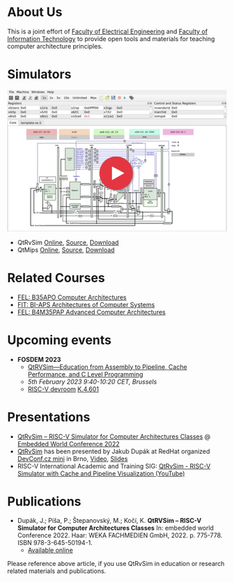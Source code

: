 # About Us

This is a joint effort of [Faculty of Electrical Engineering](https://fel.cvut.cz) and [Faculty of Information Technology](https://fit.cvut.cz) to provide open tools and materials for teaching computer architecture principles.

# Simulators

<a href="/qtrvsim/app" target ="_blank" title="Open QtRvSim in browser">![](./index/qtrvsim-play.webp)</a>

- QtRvSim [Online](https://comparch.edu.cvut.cz/qtrvsim/app), [Source](https://github.com/cvut/qtrvsim), [Download](https://github.com/cvut/qtrvsim/releases)
- QtMips [Online](https://comparch.edu.cvut.cz/qtmips/app), [Source](https://github.com/cvut/QtMips/), [Download](https://github.com/cvut/QtMips/releases)

# Related Courses

- [FEL: B35APO Computer Architectures](/courses/fel/b35apo/)
- [FIT: BI-APS Architectures of Computer Systems](/courses/fit/bi-aps/)
- [FEL: B4M35PAP Advanced Computer Architectures](/courses/fel/b4m35pap/)

# Upcoming events

- **FOSDEM 2023**
  - [QtRVSim—Education from Assembly to Pipeline, Cache Performance, and C Level Programming](https://fosdem.org/2023/schedule/event/rv_qtrvsim/)
  - *5th February 2023 9:40-10:20 CET, Brussels*
  - [RISC-V devroom](https://fosdem.org/2023/schedule/track/risc_v/) [K.4.601](https://fosdem.org/2023/schedule/room/k4601/) 

# Presentations

- [QtRvSim – RISC-V Simulator for Computer Architectures Classes](https://comparch.edu.cvut.cz/slides/ewc22-qtrvsim.pdf) @ [Embedded World Conference 2022](https://events.weka-fachmedien.de/embedded-world-conference/program/)
- [QtRvSim](https://github.com/cvut/qtrvsim) has been presented by Jakub Dupák at RedHat organized [DevConf.cz mini](https://www.devconf.info/cz/) in Brno, [Video](https://youtu.be/l0jfvINWgK4), [Slides](https://github.com/devconfcz/archive/blob/main/2022/November/DevConfCZMini/devconf-qtrvsim.pdf)
- RISC-V International Academic and Training SIG: [QtRvSim - RISC-V Simulator with Cache and Pipeline Visualization (YouTube)](https://youtu.be/J6AcPZZ_ISg?t=12)

# Publications

- Dupák, J.; Píša, P.; Štepanovský, M.; Kočí, K. **QtRVSim – RISC-V Simulator for Computer Architectures Classes** In: embedded world Conference 2022. Haar: WEKA FACHMEDIEN GmbH, 2022. p. 775-778. ISBN 978-3-645-50194-1.
  - [Available online](/publications/ewC2022-Dupak-Pisa-Stepanovsky-QtRvSim.pdf)

Please reference above article, if you use QtRvSim in education or research related materials and publications.
